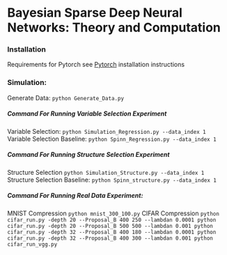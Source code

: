 Bayesian Sparse Deep Neural Networks: Theory and Computation
===============================================================

### Installation

Requirements for Pytorch see [Pytorch](http://pytorch.org/) installation instructions

### Simulation:

Generate Data:
    ```
    python Generate_Data.py
    ```
##### Command For Running Variable Selection Experiment
Variable Selection:
    ```
    python Simulation_Regression.py --data_index 1
    ```
Variable Selection Baseline:
    ```
    python Spinn_Regression.py --data_index 1
    ```

##### Command For Running Structure Selection Experiment
Structure Selection
    ```
    python Simulation_Structure.py --data_index 1
    ```
Structure Selection Baseline:
    ```
    python Spinn_structure.py --data_index 1
    ```

##### Command For Running Real Data Experiment:
MNIST Compression
    ```
    python mnist_300_100.py
    ```
CIFAR Compression
    ```
    python cifar_run.py -depth 20 --Proposal_B 400 250 --lambdan 0.0001
    python cifar_run.py -depth 20 --Proposal_B 500 500 --lambdan 0.001
    python cifar_run.py -depth 32 --Proposal_B 400 180 --lambdan 0.0001
    python cifar_run.py -depth 32 --Proposal_B 400 300 --lambdan 0.001
    python cifar_run_vgg.py
    ```
